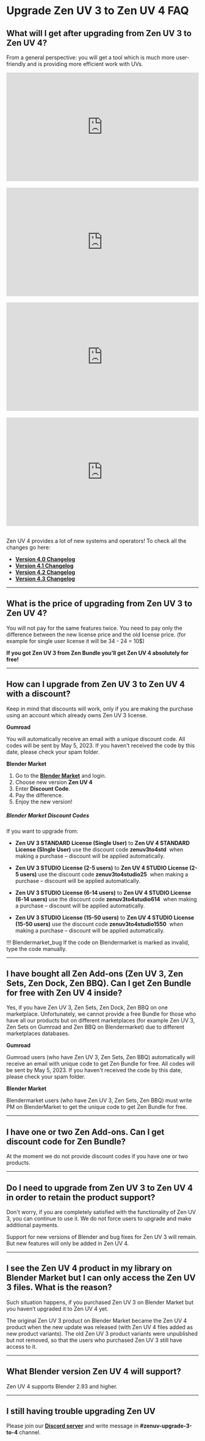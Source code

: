 # Upgrade Zen UV 3 to Zen UV 4 FAQ

## What will I get after upgrading from Zen UV 3 to Zen UV 4?

From a general perspective: you will get a tool which is much more user-friendly and is providing more efficient work with UVs.

<div style="position: relative; width: 100%; height: 0; padding-bottom: 56.25%;">
<iframe src="https://www.youtube.com/embed/f9meGzMGx2k" style="position: absolute; top: 0; left: 0; width: 100%; height: 100%;" allowfullscreen="" seamless="" frameborder="0"></iframe>
</div>
<br>

<div style="position: relative; width: 100%; height: 0; padding-bottom: 56.25%;">
<iframe src="https://www.youtube.com/embed/jFcVmGnNOho" style="position: absolute; top: 0; left: 0; width: 100%; height: 100%;" allowfullscreen="" seamless="" frameborder="0"></iframe>
</div>
<br>

<div style="position: relative; width: 100%; height: 0; padding-bottom: 56.25%;">
<iframe src="https://www.youtube.com/embed/JSPHDl57Fwk" style="position: absolute; top: 0; left: 0; width: 100%; height: 100%;" allowfullscreen="" seamless="" frameborder="0"></iframe>
</div>
<br>

<div style="position: relative; width: 100%; height: 0; padding-bottom: 56.25%;">
<iframe src="https://www.youtube.com/embed/OOMVq53_mP4" style="position: absolute; top: 0; left: 0; width: 100%; height: 100%;" allowfullscreen="" seamless="" frameborder="0"></iframe>
</div>
<br>

Zen UV 4 provides a lot of new systems and operators!
To check all the changes go here:

- [**Version 4.0 Changelog**](changelg/release_note_4.0.md)
- [**Version 4.1 Changelog**](changelg/release_note_4.1.md)
- [**Version 4.2 Changelog**](changelg/release_note_4.2.md)
- [**Version 4.3 Changelog**](changelg/release_note_4.3.md)

---

## What is the price of upgrading from Zen UV 3 to Zen UV 4?

You will not pay for the same features twice. You need to pay only the difference between the new license price and the old license price. (for example for single user license it will be 34 - 24 = 10$)

**If you got Zen UV 3 from Zen Bundle you’ll get Zen UV 4 absolutely for free!**

---

## How can I upgrade from Zen UV 3 to Zen UV 4 with a discount?

Keep in mind that discounts will work, only if you are making the purchase using an account which already owns Zen UV 3 license.

**Gumroad** 

You will automatically receive an email with a unique discount code. All codes will be sent by May 5, 2023. If you haven't received the code by this date, please check your spam folder.

**Blender Market** 

1. Go to the [**Blender Market**](https://blendermarket.com/products/zen-uv) and login.
2. Choose new version **Zen UV 4**
3. Enter **Discount Code**.
4. Pay the difference.
5. Enjoy the new version!

##### Blender Market Discount Codes 
If you want to upgrade from:

- **Zen UV 3 STANDARD License (Single User)** to **Zen UV 4 STANDARD License (SIngle User)** use the discount code **zenuv3to4std**  when making a purchase – discount will be applied automatically.

- **Zen UV 3 STUDIO License (2-5 users)** to **Zen UV 4 STUDIO License (2-5 users)** use the discount code **zenuv3to4studio25**  when making a purchase – discount will be applied automatically.

- **Zen UV 3 STUDIO License (6-14 users)** to **Zen UV 4 STUDIO License (6-14 users)** use the discount code **zenuv3to4studio614**  when making a purchase – discount will be applied automatically.

- **Zen UV 3 STUDIO License (15-50 users)** to **Zen UV 4 STUDIO License (15-50 users)** use the discount code **zenuv3to4studio1550**  when making a purchase – discount will be applied automatically.

!!! Blendermarket_bug
    If the code on Blendermarket is marked as invalid, type the code manually.

---

## I have bought all Zen Add-ons (Zen UV 3, Zen Sets, Zen Dock, Zen BBQ). Can I get Zen Bundle for free with Zen UV 4 inside?

Yes, if you have Zen UV 3, Zen Sets, Zen Dock, Zen BBQ on one marketplace. Unfortunately, we cannot provide a free Bundle for those who have all our products but on different marketplaces (for example Zen UV 3, Zen Sets on Gumroad and Zen BBQ on Blendermarket) due to different marketplaces databases.

**Gumroad** 

Gumroad users (who have Zen UV 3, Zen Sets, Zen BBQ) automatically will receive an email with unique code to get Zen Bundle for free. All codes will be sent by May 5, 2023. If you haven't received the code by this date, please check your spam folder.

**Blender Market** 

Blendermarket  users (who have Zen UV 3, Zen Sets, Zen BBQ) must write PM on BlenderMarket to get the unique code to get Zen Bundle for free.

---
## I have one or two Zen Add-ons. Can I get discount code for Zen Bundle?

At the moment we do not provide discount codes if you have one or two products.

---

## Do I need to upgrade from Zen UV 3 to Zen UV 4 in order to retain the product support?

Don't worry, if you are completely satisfied with the functionality of Zen UV 3, you can continue to use it. We do not force users to upgrade and make additional payments.

Support for new versions of Blender and bug fixes for Zen UV 3 will remain. But new features will only be added in Zen UV 4.

---

## I see the Zen UV 4 product in my library on Blender Market but I can only access the Zen UV 3 files. What is the reason?

Such situation happens, if you purchased Zen UV 3 on Blender Market but you haven’t upgraded it to Zen UV 4 yet. 

The original  Zen UV 3 product on Blender Market became the Zen UV 4 product when the new update was released (with  Zen UV 4 files added as new product variants). The old Zen UV 3 product variants were unpublished but not removed, so that the users who purchased Zen UV 3 still have access to it.

---

## What Blender version Zen UV 4 will support?

Zen UV 4 supports Blender 2.93 and higher.

---

## I still having trouble upgrading Zen UV

Please join our [**Discord server**](https://discord.com/invite/wGpFeME) and write message in **#zenuv-upgrade-3-to-4** channel.


